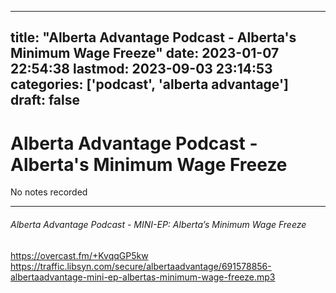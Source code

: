
---
title: "Alberta Advantage Podcast - Alberta's Minimum Wage Freeze"
date: 2023-01-07 22:54:38
lastmod: 2023-09-03 23:14:53
categories: ['podcast', 'alberta advantage']
draft: false
---


# Alberta Advantage Podcast - Alberta's Minimum Wage Freeze

No notes recorded

- - -

###### Alberta Advantage Podcast - MINI-EP: Alberta’s Minimum Wage Freeze

https://overcast.fm/+KvqqGP5kw  
https://traffic.libsyn.com/secure/albertaadvantage/691578856-albertaadvantage-mini-ep-albertas-minimum-wage-freeze.mp3

<!-- #public #podcast #alberta advantage# -->

<!-- {BearID:A03AE430-E697-45A1-B502-857D4545774B-28016-00002D97DD92FB18} -->
